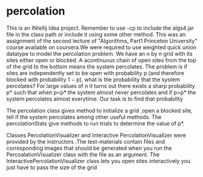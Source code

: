 # percolation
This is an INtellij Idea project. Remember to use -cp to include the algs4.jar file in the class path or include it using some other method.
This was an assignment of the second lecture of "Algorithms, Part1 Princeton University" course available on coursera.We were required to use weighted quick union datatype to model the percolation problem.
We have an  n by n grid with its sites  either open or blocked. A acontinuous chain of open sites from the top of the grid to the bottom means the system percolates. The problem is  if sites are independently set to be open with probability p (and therefore blocked with probability 1 − p), what is the probability that the system percolates? For large values of n it turns out there exists a sharp probability p* such that when p<p* the system almost never percolates and if p>p* the system percolates almost everytime. Our task is to find that probability

The percolation class gives method to initialize a grid ,open a blocked site, tell if the system percolates among other useful methods. The percolationStats give methods to run trials to determine the value of p*.

Classes PercolationVisualizer and Interactive PercolationVisualizer were provided by the instructors .The test-materials contain files and corresponding images that should be generated when you run the PercoalationVisualizer class with the file as an argument. The InteractivePercolationVisualizer class lets you open sites interactively you just have to pass the size of the grid

